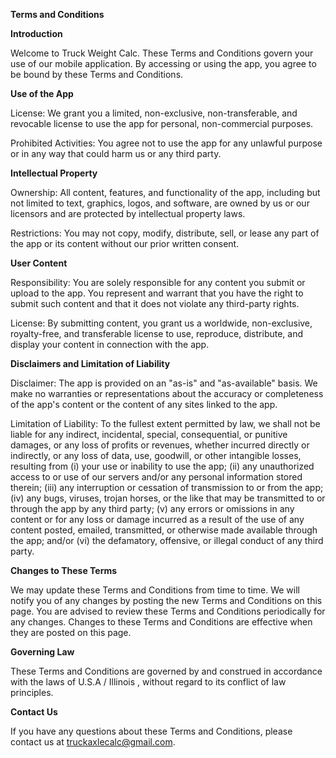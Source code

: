 **Terms and Conditions**

**Introduction**

Welcome to Truck Weight Calc. These Terms and Conditions govern your use of our mobile application. By accessing or using the app, you agree to be bound by these Terms and Conditions.

**Use of the App**

License: We grant you a limited, non-exclusive, non-transferable, and revocable license to use the app for personal, non-commercial purposes.

Prohibited Activities: You agree not to use the app for any unlawful purpose or in any way that could harm us or any third party.

**Intellectual Property**

Ownership: All content, features, and functionality of the app, including but not limited to text, graphics, logos, and software, are owned by us or our licensors and are protected by intellectual property laws.

Restrictions: You may not copy, modify, distribute, sell, or lease any part of the app or its content without our prior written consent.

**User Content**

Responsibility: You are solely responsible for any content you submit or upload to the app. You represent and warrant that you have the right to submit such content and that it does not violate any third-party rights.

License: By submitting content, you grant us a worldwide, non-exclusive, royalty-free, and transferable license to use, reproduce, distribute, and display your content in connection with the app.

**Disclaimers and Limitation of Liability**

Disclaimer: The app is provided on an "as-is" and "as-available" basis. We make no warranties or representations about the accuracy or completeness of the app's content or the content of any sites linked to the app.

Limitation of Liability: To the fullest extent permitted by law, we shall not be liable for any indirect, incidental, special, consequential, or punitive damages, or any loss of profits or revenues, whether incurred directly or indirectly, or any loss of data, use, goodwill, or other intangible losses, resulting from (i) your use or inability to use the app; (ii) any unauthorized access to or use of our servers and/or any personal information stored therein; (iii) any interruption or cessation of transmission to or from the app; (iv) any bugs, viruses, trojan horses, or the like that may be transmitted to or through the app by any third party; (v) any errors or omissions in any content or for any loss or damage incurred as a result of the use of any content posted, emailed, transmitted, or otherwise made available through the app; and/or (vi) the defamatory, offensive, or illegal conduct of any third party.

**Changes to These Terms**

We may update these Terms and Conditions from time to time. We will notify you of any changes by posting the new Terms and Conditions on this page. You are advised to review these Terms and Conditions periodically for any changes. Changes to these Terms and Conditions are effective when they are posted on this page.

**Governing Law**

These Terms and Conditions are governed by and construed in accordance with the laws of U.S.A / Illinois , without regard to its conflict of law principles.

**Contact Us**

If you have any questions about these Terms and Conditions, please contact us at truckaxlecalc@gmail.com.
